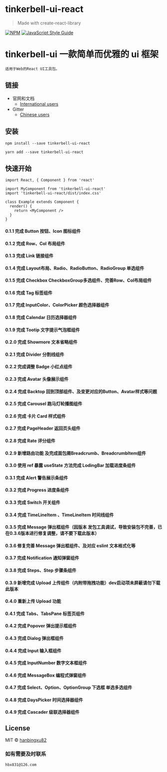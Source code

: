 <!--
 * @Author: your name
 * @Date: 2021-12-13 14:52:54
 * @LastEditTime: 2022-05-07 15:24:45
 * @LastEditors: Please set LastEditors
 * @Description: 打开koroFileHeader查看配置 进行设置: https://github.com/OBKoro1/koro1FileHeader/wiki/%E9%85%8D%E7%BD%AE
 * @FilePath: /tinkerbell-ui-react/README.md
-->
# tinkerbell-ui-react

> Made with create-react-library

[![NPM](https://img.shields.io/npm/v/tinkerbell-ui-react.svg)](https://www.npmjs.com/package/tinkerbell-ui-react) [![JavaScript Style Guide](https://img.shields.io/badge/code_style-standard-brightgreen.svg)](https://standardjs.com)

# tinkerbell-ui 一款简单而优雅的 ui 框架


```
适用于Web的React UI工具包。
```
## 链接
- 官网和文档
  - [International users](http://tinkerbell.top)
- Gitter
  - [Chinese users](https://github.com/hanbingxu82/tinkerbell-ui-react)

## 安装
```shell
npm install --save tinkerbell-ui-react

yarn add --save tinkerbell-ui-react
```

## 快速开始

```tsx
import React, { Component } from 'react'

import MyComponent from 'tinkerbell-ui-react'
import 'tinkerbell-ui-react/dist/index.css'

class Example extends Component {
  render() {
    return <MyComponent />
  }
}
```

#### 0.1.1 完成 Button 按钮、Icon 图标组件

#### 0.1.2 完成 Row、Col 布局组件

#### 0.1.3 完成 Link 链接组件

#### 0.1.4 完成 Layout布局、Radio、RadioButton、RadioGroup 单选组件

#### 0.1.5 完成 Checkbox CheckboxGroup多选组件、完善Row、Col布局组件

#### 0.1.6 完成 Tag 标签组件

#### 0.1.7 完成 InputColor、ColorPicker 颜色选择器组件

#### 0.1.8 完成 Calendar 日历选择器组件

#### 0.1.9 完成 Tootip 文字提示气泡框组件

#### 0.2.0 完成 Showmore 文本省略组件

#### 0.2.1 完成 Divider 分割线组件

#### 0.2.2 完成调整 Badge 小红点组件

#### 0.2.3 完成 Avatar 头像展示组件

#### 0.2.4 完成 Backtop 回到顶部组件、及变更对应的Button、Avatar样式等问题

#### 0.2.5 完成 Carousel 跑马灯轮播图组件

#### 0.2.6 完成 卡片 Card 样式组件

#### 0.2.7 完成 PageHeader 返回页头组件

#### 0.2.8 完成 Rate 评分组件

#### 0.2.9 新增路由功能 及完成面包屑Breadcrumb、BreadcrumbItem组件

#### 0.3.0 使用 ref 暴露 useState 方法完成 LodingBar 加载进度条组件

#### 0.3.1 完成 Alert 警告展示条组件

#### 0.3.2 完成 Progress 进度条组件

#### 0.3.3 完成 Switch 开关组件

#### 0.3.4 完成 TimeLineItem 、TimeLineItem 时间线组件

#### 0.3.5 完成 Message 弹出框组件（因版本 发包工具调试，导致安装包不完善，已在0.3.6版本进行修复调整，请不要下载此版本）

#### 0.3.6 修复完善 Message 弹出框组件、及对应 eslint 文本格式化等

#### 0.3.7 完成 Notification 通知弹窗组件

#### 0.3.8 完成 Steps、Step 步骤条组件

#### 0.3.9 新增完成 Upload 上传组件（内附带拖拽功能）dev启动项未屏蔽请勿下载此版本

#### 0.4.0 重新上传 Upload 功能

#### 0.4.1 完成 Tabs、TabsPane 标签页组件

#### 0.4.2 完成 Popover 弹出提示框组件

#### 0.4.3 完成 Dialog 弹出框组件

#### 0.4.4 完成 Input 输入框组件

#### 0.4.5 完成 InputNumber 数字文本框组件

#### 0.4.6 完成 MessageBox 编程式弹窗组件

#### 0.4.7 完成 Select、Option、OptionGroup 下选框 单选多选组件

#### 0.4.8 完成 DaysPicker 时间选择器组件

#### 0.4.9 完成 Cascader 级联选择器组件

## License

MIT © [hanbingxu82](https://github.com/hanbingxu82)



### 如有需要及时联系

```
hbx831@126.com
```